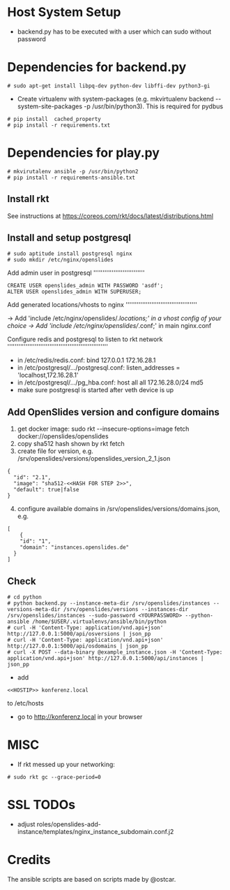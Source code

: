 Host System Setup
=================

- backend.py has to be executed with a user which can sudo without password

Dependencies for backend.py
===========================

```
# sudo apt-get install libpq-dev python-dev libffi-dev python3-gi
```

- Create virtualenv with system-packages (e.g. mkvirtualenv backend --system-site-packages -p /usr/bin/python3). This is required for pydbus

```
# pip install  cached_property
# pip install -r requirements.txt
```

Dependencies for play.py
========================

```
# mkvirutalenv ansible -p /usr/bin/python2
# pip install -r requirements-ansible.txt
```

Install rkt
-----------

See instructions at https://coreos.com/rkt/docs/latest/distributions.html

Install and setup postgresql
----------------------------

```
# sudo aptitude install postgresql nginx
# sudo mkdir /etc/nginx/openslides
```

Add admin user in postgresql
''''''''''''''''''''''''''''

```
CREATE USER openslides_admin WITH PASSWORD 'asdf';
ALTER USER openslides_admin WITH SUPERUSER;
```

Add generated locations/vhosts to nginx
'''''''''''''''''''''''''''''''''''''''

-> Add 'include /etc/nginx/openslides/*.locations;' in a vhost config of your choice
-> Add 'include /etc/nginx/openslides/*.conf;' in main nginx.conf

Configure redis and postgresql to listen to rkt network
'''''''''''''''''''''''''''''''''''''''''''''''''''''''

- in /etc/redis/redis.conf: bind 127.0.0.1 172.16.28.1
- in /etc/postgresql/.../postgresql.conf: listen_addresses = 'localhost,172.16.28.1'
- in /etc/postgresql/.../pg_hba.conf: host  all  all 172.16.28.0/24 md5
- make sure postgresql is started after veth device is up

Add OpenSlides version and configure domains
--------------------------------------------

1. get docker image: sudo rkt --insecure-options=image fetch docker://openslides/openslides
2. copy sha512 hash shown by rkt fetch
3. create file for version, e.g. /srv/openslides/versions/openslides_version_2_1.json
```
{
  "id": "2.1",
  "image": "sha512-<<HASH FOR STEP 2>>",
  "default": true|false
}
```
4. configure available domains in /srv/openslides/versions/domains.json, e.g.
```
[
    {
	"id": "1",
	"domain": "instances.openslides.de"
  }
]
```

Check
-----

```
# cd python
# python backend.py --instance-meta-dir /srv/openslides/instances --versions-meta-dir /srv/openslides/versions --instances-dir /srv/openslides/instances --sudo-password <YOURPASSWORD> --python-ansible /home/$USER/.virtualenvs/ansible/bin/python
# curl -H 'Content-Type: application/vnd.api+json' http://127.0.0.1:5000/api/osversions | json_pp
# curl -H 'Content-Type: application/vnd.api+json' http://127.0.0.1:5000/api/osdomains | json_pp
# curl -X POST --data-binary @example_instance.json -H 'Content-Type: application/vnd.api+json' http://127.0.0.1:5000/api/instances | json_pp
```
- add
```
<<HOSTIP>> konferenz.local
```
to /etc/hosts

- go to http://konferenz.local in your browser

MISC
====

- If rkt messed up your networking:

```
# sudo rkt gc --grace-period=0
```

SSL TODOs
=========

- adjust roles/openslides-add-instance/templates/nginx_instance_subdomain.conf.j2


Credits
=======

The ansible scripts are based on scripts made by @ostcar.
